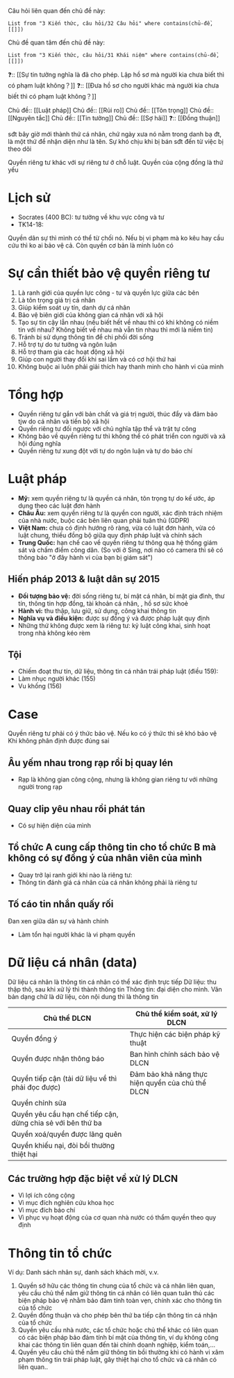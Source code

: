 Câu hỏi liên quan đến chủ đề này:
```dataview
List from "3 Kiến thức, câu hỏi/32 Câu hỏi" where contains(chủ-đề,[[]]) 
```

Chủ đề quan tâm đến chủ đề này:
```dataview
List from "3 Kiến thức, câu hỏi/31 Khái niệm" where contains(chủ-đề,[[]]) 
```

❓:: [[Sự tin tưởng nghĩa là đã cho phép. Lập hồ sơ mà người kia chưa biết thì có phạm luật không？]] 
❓:: [[Đưa hồ sơ cho người khác mà người kia chưa biết thì có phạm luật không？]] 

Chủ đề:: [[Luật pháp]]
Chủ đề:: [[Rủi ro]]
Chủ đề:: [[Tôn trọng]]
Chủ đề:: [[Nguyên tắc]]
Chủ đề:: [[Tin tưởng]]
Chủ đề:: [[Sợ hãi]]
❓:: [[Đồng thuận]]

sđt bây giờ mới thành thứ cá nhân, chứ ngày xưa nó nằm trong danh bạ đt, là một thứ để nhận diện như là tên. Sự khó chịu khi bị bán sđt đến từ việc bị theo dõi

Quyền riêng tư khác với sự riêng tư ở chỗ luật. Quyền của cộng đồng là thứ yếu

# Lịch sử
- Socrates (400 BC): tư tưởng về khu vực công và tư
- TK14-18: 

Quyền dân sự thì mình có thể từ chối nó. Nếu bị vi phạm mà ko kêu hay cầu cứu thì ko ai bảo vệ cả. Còn quyền cơ bản là mình luôn có

# Sự cần thiết bảo vệ quyền riêng tư
1. Là ranh giới của quyền lực công - tư và quyền lực giữa các bên
2. Là tôn trọng giá trị cá nhân
3. Giúp kiểm soát uy tín, danh dự cá nhân
4. Bảo vệ biên giới của không gian cá nhân với xã hội
5. Tạo sự tin cậy lẫn nhau (nếu biết hết về nhau thì có khi không có niềm tin với nhau? Không biết về nhau mà vẫn tin nhau thì mới là niềm tin) 
6. Tránh bị sử dụng thông tin để chi phối đời sống
7. Hỗ trợ tự do tư tưởng và ngôn luận
8. Hỗ trợ tham gia các hoạt động xã hội
9. Giúp con người thay đổi khi sai lầm và có cơ hội thứ hai
10. Không buộc ai luôn phải giải thích hay thanh minh cho hành vi của mình

# Tổng hợp
- Quyền riêng tư gắn với bản chất và giá trị người, thúc đẩy và đảm bảo tjw do cá nhân và tiến bộ xã hội
- Quyền riêng tư đối ngược với chủ nghĩa tập thể và trật tự công
- Không bảo về quyền riêng tư thì không thể có phát triển con người và xã hội đúng nghĩa
- Quyền riêng tư xung đột với tự do ngôn luận và tự do báo chí

# Luật pháp
- **Mỹ:** xem quyền riêng tư là quyền cá nhân, tôn trọng tự do kế ước, áp dụng theo các luật đơn hành
- **Châu Âu:** xem quyền riêng tư là quyền con người, xác định trách nhiệm của nhà nước, buộc các bên liên quan phải tuân thủ (GDPR)
- **Việt Nam:** chưa có định hướng rõ ràng, vừa có luật đơn hành, vừa có luật chung, thiếu đồng bộ giữa quy định pháp luật và chính sách 
- **Trung Quốc:** hạn chế cao về quyền riêng tư thông qua hệ thống giám sát và chấm điểm công dân. (So với ở Sing, nơi nào có camera thì sẽ có thông báo  "ở đây hành vi của bạn bị giám sát") 

## Hiến pháp 2013 & luật dân sự 2015
- **Đối tượng bảo vệ:** đời sống riêng tư, bí mật cá nhân, bí mật gia đình, thư tín, thông tin hợp đồng, tài khoản cá nhân, , hồ sơ sức khoẻ
- **Hành vi:** thu thập, lưu giữ, sử dụng, công khai thông tin
- **Nghĩa vụ và điều kiện:** được sự đồng ý và được pháp luật quy định
- Những thứ không được xem là riêng tư: kỷ luật công khai, sinh hoạt trong nhà không kéo rèm

## Tội
- Chiếm đoạt thư tín, dữ liệu, thông tin cá nhân trái pháp luật (điều 159): 
- Làm nhục người khác (155)
- Vu khống (156)   

# Case
Quyền riêng tư phải có ý thức bảo vệ. Nếu ko có ý thức thì sẽ khó bảo vệ
Khi không phân định được đúng sai
## Âu yếm nhau trong rạp rồi bị quay lén
- Rạp là không gian công cộng, nhưng là không gian riêng tư với những người trong rạp
## Quay clip yêu nhau rồi phát tán
- Có sự hiện diện của mình

## Tổ chức A cung cấp thông tin cho tổ chức B mà không có sự đồng ý của nhân viên của mình
- Quay trở lại ranh giới khi nào là riêng tư: 
- Thông tin đánh giá cá nhân của cá nhân không phải là riêng tư

## Tố cáo tin nhắn quấy rối
Đan xen giữa dân sự và hành chính
- Làm tổn hại người khác là vi phạm quyền

# Dữ liệu cá nhân (data) 
Dữ liệu cá nhân là thông tin cá nhân có thể xác định trực tiếp
Dữ liệu: thu thập thô, sau khi xử lý thì thành thông tin
Thông tin: đại diện cho mình. Văn bản dạng chữ là dữ liệu, còn nội dung thì là thông tin

| Chủ thể DLCN                                                | Chủ thể kiểm soát, xử lý DLCN                     |
| ----------------------------------------------------------- | ------------------------------------------------- |
| Quyền đồng ý                                                | Thực hiện các biện pháp kỹ thuật                  |
| Quyền được nhận thông báo                                   | Ban hình chính sách bảo vệ DLCN                   |
| Quyền tiếp cận (tải dữ liệu về thì phải đọc được)           | Đảm bảo khả năng thực hiện quyền của chủ thể DLCN | 
| Quyền chỉnh sửa                                             |                                                   |
| Quyền yêu cầu hạn chế tiếp cận, dừng chia sẻ với bên thứ ba |                                                   |
| Quyền xoá/quyền được lãng quên                              |                                                   |
| Quyền khiếu nại, đòi bồi thường thiệt hại                   |                                                   |

## Các trường hợp đặc biệt về xử lý DLCN
- Vì lợi ích công cộng
- Vì mục đích nghiên cứu khoa học
- Vì mục đích báo chí
- Vì phục vụ hoạt động của cơ quan nhà nước có thẩm quyền theo quy định

# Thông tin tổ chức
Ví dụ: Danh sách nhân sự, danh sách khách mời, v.v.

1. Quyền sở hữu các thông tin chung của tổ chức và cá nhân liên quan, yêu cầu chủ thể nắm giữ thông tin cá nhân có liên quan tuân thủ các biện pháp bảo vệ nhằm bảo đảm tính toàn vẹn, chính xác cho thông tin của tổ chức
2. Quyền đồng thuận và cho phép bên thứ ba tiếp cận thông tin cá nhận của tổ chức
3. Quyền yêu cầu nhà nước, các tổ chức hoặc chủ thể khác có liên quan có các biện pháp bảo đảm tính bí mật của thông tin, ví dụ không công khai các thông tin liên quan đến tài chính doanh nghiệp, kiểm toán,...
4. Quyền yêu cầu chủ thể nắm giữ thông tin bồi thường khi có hành vi xâm phạm thông tin trái pháp luật, gây thiệt hại cho tổ chức và cá nhân có liên quan..
